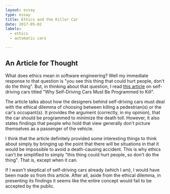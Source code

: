 ```yaml
---
layout: essay
type: essay
title: Ethics and the Killer Car
date: 2017-05-02
labels:
  - ethics
  - automatic cars

---
```

## An Article for Thought
What does ethics mean in software engineering? Well my immediate response to that question is "you see this thing that could hurt people, don't do the thing".
But, in thinking about that question, I read [this article](https://www.technologyreview.com/s/542626/why-self-driving-cars-must-be-programmed-to-kill/) on self-driving cars titled "Why Self-Driving Cars Must Be Programmed to Kill".

The article talks about how the designers behind self-driving cars must deal with the ethical dilemma of choosing between killing a pedestrian(s) or the car's occupant(s). It provides the argument (correctly, in my opinion), that the car should be programmed to minimize the death toll. However, it also states findings that people who hold that view generally don't picture themselves as a passenger of the vehicle.

I think that the article definitely provided some interesting things to think about simply by bringing up the point that there will be situations in that it would be impossible to avoid a death-causing accident.
This is why ethics can't be simplified to simply "this thing could hurt people, so don't do the thing". That is, except when it can.

If I wasn't skeptical of self-driving cars already (which I am), I would have been made so from this article. After all, aside from the ethical dilemma, in presenting its findings it seems like the entire concept would fail to be accepted by the public. 
